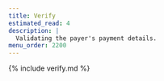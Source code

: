 ```yaml
---
title: Verify
estimated_read: 4
description: |
  Validating the payer's payment details.
menu_order: 2200
---
```


{% include verify.md %}
